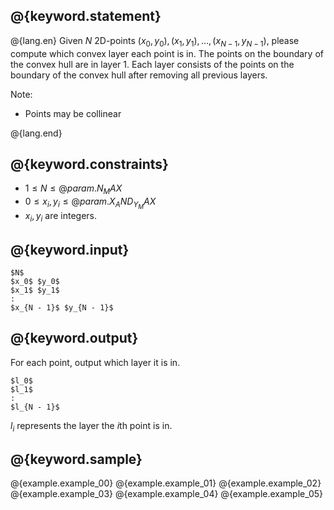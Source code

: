 ## @{keyword.statement}

@{lang.en}
Given $N$ 2D-points $(x_0, y_0), (x_1, y_1), \dots, (x_{N - 1}, y_{N - 1})$, please compute which convex layer each point is in.
The points on the boundary of the convex hull are in layer $1$. Each layer consists of the points on the boundary of the convex hull after removing all previous layers.

Note:

- Points may be collinear

@{lang.end}

## @{keyword.constraints}

- $1 \leq N \leq @{param.N_MAX}$
- $0 \leq x_i, y_i \leq @{param.X_AND_Y_MAX}$
- $x_i, y_i$ are integers.

## @{keyword.input}

```
$N$
$x_0$ $y_0$
$x_1$ $y_1$
:
$x_{N - 1}$ $y_{N - 1}$
```

## @{keyword.output}

For each point, output which layer it is in.

```
$l_0$
$l_1$
:
$l_{N - 1}$
```

$l_i$ represents the layer the $i$th point is in.

## @{keyword.sample}

@{example.example_00}
@{example.example_01}
@{example.example_02}
@{example.example_03}
@{example.example_04}
@{example.example_05}
